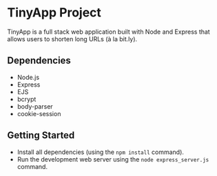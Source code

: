 # TinyApp Project

TinyApp is a full stack web application built with Node and Express that allows users to shorten long URLs (à la bit.ly).



## Dependencies

- Node.js
- Express
- EJS
- bcrypt
- body-parser
- cookie-session

## Getting Started

- Install all dependencies (using the `npm install` command).
- Run the development web server using the `node express_server.js` command.